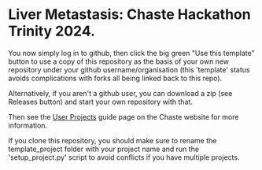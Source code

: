 # Liver Metastasis: Chaste Hackathon Trinity 2024.

You now simply log in to github, then click the big green "Use this template" button to use a copy of this repository as the basis of your own new repository under your github username/organisation (this 'template' status avoids complications with forks all being linked back to this repo).

Alternatively, if you aren't a github user, you can download a zip (see Releases button) and start your own repository with that.

Then see the [User Projects](https://chaste.github.io/docs/user-guides/user-projects/) guide page on the Chaste website for more information.

If you clone this repository, you should make sure to rename the template_project folder with your project name and run the 'setup_project.py' script to avoid conflicts if you have multiple projects.
